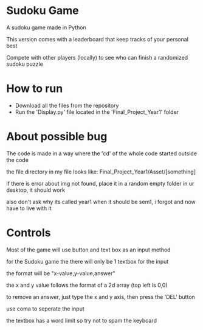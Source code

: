 # Sudoku Game
  <p>A sudoku game made in Python</p>
  <p>This version comes with a leaderboard that keep tracks of your personal best</p>
  <p>Compete with other players (locally) to see who can finish a randomized sudoku puzzle</p>

<h1>How to run</h1>
  <ul>
    <li>Download all the files from the repository</li>
    <li>Run the 'Display.py' file located in the 'Final_Project_Year1' folder</li>
  </ul>

<h1>About possible bug</h1>
  <p>The code is made in a way where the 'cd' of the whole code started outside the code</p>
  <p>the file directory in my file looks like: Final_Project_Year1/Asset/[something]</p>
  <p>if there is error about img not found, place it in a random empty folder in ur desktop, it should work</p>
  <p>also don't ask why its called year1 when it should be sem1, i forgot and now have to live with it</p>

<h1>Controls</h1>
  <p>Most of the game will use button and text box as an input method</p>
  <p>for the Sudoku game the there will only be 1 textbox for the input</p>
  <p>the format will be "x-value,y-value,answer"</p>
  <p>the x and y value follows the format of a 2d array (top left is 0,0)</p>
  <p>to remove an answer, just type the x and y axis, then press the 'DEL' button</p>
  <p>use coma to seperate the input</p>
  <p>the textbox has a word limit so try not to spam the keyboard</p>
